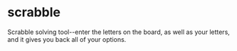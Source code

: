 scrabble
========

Scrabble solving tool--enter the letters on the board, as well as your letters, and it gives you back all of your options.
